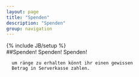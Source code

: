 ```yaml
---
layout: page
title: "Spenden"
description: "Spenden"
group: navigation
---
```

{% include JB/setup %}               
##Spenden! Spenden! Spenden!

      um ränge zu erhalten könnt ihr einen gewissen 
      Betrag in Serverkasse zahlen.  